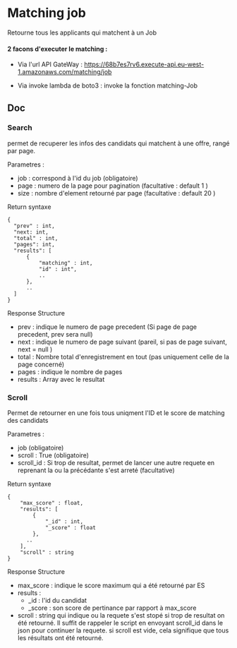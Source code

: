 # Matching job
Retourne tous les applicants qui matchent à un Job

#### 2 facons d'executer le matching : 

- Via l'url API GateWay :
https://68b7es7rv6.execute-api.eu-west-1.amazonaws.com/matching/job

- Via invoke lambda de boto3 :
invoke la fonction matching-Job 

## Doc

### Search 
permet de recuperer les infos des candidats qui matchent à une offre, rangé par page.

Parametres : 
- job : correspond à l'id du job (obligatoire)
- page : numero de la page pour pagination (facultative : default 1 )
- size : nombre d'element retourné par page (facultative : default 20 )

Return syntaxe
```
{
  "prev" : int,
  "next: int,
  "total" : int,
  "pages": int,
  "results": [
      {
          "matching" : int,
          "id" : int",
          ..
      },
      ..
  ]
}
```

Response Structure
 - prev : indique le numero de page precedent (Si page de page precedent, prev sera null)
 - next : indique le numero de page suivant (pareil, si pas de page suivant, next = null )
 - total : Nombre total d'enregistrement en tout (pas uniquement celle de la page concerné)
 - pages : indique le nombre de pages
 - results : Array avec le resultat 

 
 
### Scroll
Permet de retourner en une fois tous uniqment l'ID et le score de matching  des candidats
 
Parametres : 
- job (obligatoire)
- scroll : True (obligatoire)
- scroll_id : Si trop de resultat, permet de lancer une autre requete en reprenant la ou la précédante s'est arreté (facultative)

Return syntaxe
```
{
    "max_score" : float,
    "results": [
        {
            "_id" : int,
            "_score" : float 
        }, 
      ..
    ],
    "scroll" : string
}
```

Response Structure
- max_score : indique le score maximum qui a été retourné par ES
- results :
   - _id : l'id du candidat
   - _score : son score de pertinance par rapport à max_score
- scroll : string qui indique ou la requete s'est stopé si trop de resultat on été retourné. Il suffit de rappeler le script en envoyant scroll_id dans le json pour continuer la requete.
si scroll est vide, cela signifique que tous les résultats ont été retourné. 



